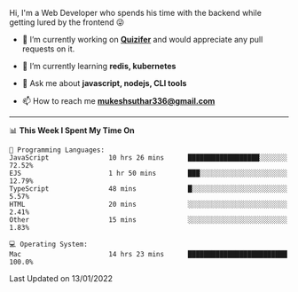 Hi, I'm a Web Developer who spends his time with the backend while getting lured by the frontend 😜

- 🔭 I’m currently working on **[Quizifer](https://github.com/SutharMukesh/Quizifer/)** and would appreciate any pull requests on it.

- 🌱 I’m currently learning **redis, kubernetes**

- 💬 Ask me about **javascript, nodejs, CLI tools**

- 📫 How to reach me **mukeshsuthar336@gmail.com**

---
<!--START_SECTION:waka-->
📊 **This Week I Spent My Time On** 

```text
💬 Programming Languages: 
JavaScript               10 hrs 26 mins      ██████████████████░░░░░░░   72.52% 
EJS                      1 hr 50 mins        ███░░░░░░░░░░░░░░░░░░░░░░   12.79% 
TypeScript               48 mins             █░░░░░░░░░░░░░░░░░░░░░░░░   5.57% 
HTML                     20 mins             ░░░░░░░░░░░░░░░░░░░░░░░░░   2.41% 
Other                    15 mins             ░░░░░░░░░░░░░░░░░░░░░░░░░   1.83%

💻 Operating System: 
Mac                      14 hrs 23 mins      █████████████████████████   100.0%

```


 Last Updated on 13/01/2022
<!--END_SECTION:waka-->
